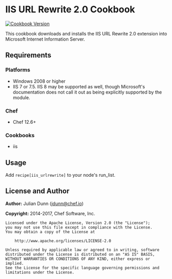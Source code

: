 # IIS URL Rewrite 2.0 Cookbook

[![Cookbook Version](https://img.shields.io/cookbook/v/iis_urlrewrite.svg)](https://supermarket.chef.io/cookbooks/iis_urlrewrite)

This cookbook downloads and installs the IIS URL Rewrite 2.0 extension into Microsoft Internet Information Server.

## Requirements

### Platforms

- Windows 2008 or higher
- IIS 7 or 7.5\. IIS 8 may be supported as well, though Microsoft's documentation does not call it out as being explicitly supported by the module.
### Chef

- Chef 12.6+

### Cookbooks

- iis

## Usage

Add `recipe[iis_urlrewrite]` to your node's run_list.

## License and Author


**Author:** Julian Dunn ([jdunn@chef.io](mailto:jdunn@chef.io))

**Copyright:** 2014-2017, Chef Software, Inc.

```
Licensed under the Apache License, Version 2.0 (the "License");
you may not use this file except in compliance with the License.
You may obtain a copy of the License at

    http://www.apache.org/licenses/LICENSE-2.0

Unless required by applicable law or agreed to in writing, software
distributed under the License is distributed on an "AS IS" BASIS,
WITHOUT WARRANTIES OR CONDITIONS OF ANY KIND, either express or implied.
See the License for the specific language governing permissions and
limitations under the License.
```
